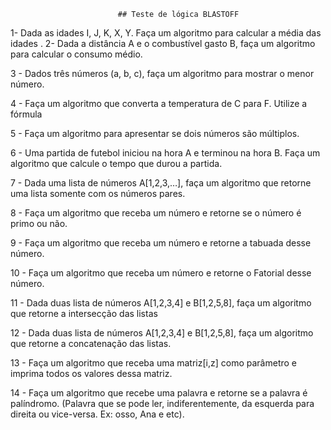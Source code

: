                             ## Teste de lógica BLASTOFF

1- Dada as idades I, J, K, X, Y. Faça um algoritmo para calcular a média das idades
.
2- Dada a distância A e o combustível gasto B, faça um algoritmo para calcular o consumo
médio.

3 - Dados três números (a, b, c), faça um algoritmo para mostrar o menor número.

4 - Faça um algoritmo que converta a temperatura de C para F. Utilize a fórmula

5 - Faça um algoritmo para apresentar se dois números são múltiplos.

6 - Uma partida de futebol iniciou na hora A e terminou na hora B. Faça um algoritmo que
calcule o tempo que durou a partida.

7 - Dada uma lista de números A[1,2,3,…], faça um algoritmo que retorne uma lista somente
com os números pares.

8 - Faça um algoritmo que receba um número e retorne se o número é primo ou não.

9 - Faça um algoritmo que receba um número e retorne a tabuada desse número.

10 - Faça um algoritmo que receba um número e retorne o Fatorial desse número.

11 - Dada duas lista de números A[1,2,3,4] e B[1,2,5,8], faça um algoritmo que retorne a
intersecção das listas

12 - Dada duas lista de números A[1,2,3,4] e B[1,2,5,8], faça um algoritmo que retorne a
concatenação das listas.

13 - Faça um algoritmo que receba uma matriz[i,z] como parâmetro e imprima todos os
valores dessa matriz.

14 - Faça um algoritmo que recebe uma palavra e retorne se a palavra é palíndromo.
(Palavra que se pode ler, indiferentemente, da esquerda para direita ou vice-versa. Ex: osso,
Ana e etc).